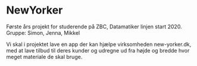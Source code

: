 # NewYorker

Første års projekt for studerende på ZBC, Datamatiker linjen start 2020. 
Gruppe: Simon, Jenna, Mikkel

Vi skal i projektet lave en app der kan hjælpe virksomheden new-yorker.dk, med at lave tilbud til deres kunder og udregne ud fra højde og bredde hvor meget materiale de skal bruge.
